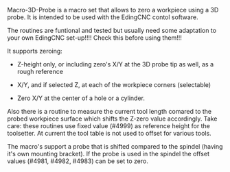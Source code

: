 Macro-3D-Probe is a macro set that allows to zero a workpiece using a 3D probe.
It is intended to be used with the EdingCNC contol software.


The routines are funtional and tested but usually need some adaptation to your own EdingCNC set-up!!!!
Check this before using them!!!


It supports zeroing:

- Z-height only, or including zero's X/Y at the 3D probe tip as well, as a rough reference
 
- X/Y, and if selected Z, at each of the workpiece corners (selectable)
 
- Zero X/Y at the center of a hole or a cylinder.
 
Also there is a routine to measure the current tool length comared to the probed workpiece surface which shifts the Z-zero value accordingly. Take care: these routines use fixed value (#4999) as reference height for the toolsetter. At current the tool table is not used to offset for various tools.
 
The macro's support a probe that is shifted compared to the spindel (having it's own mounting bracket). If the probe is used in the spindel the offset values (#4981, #4982, #4983) can be set to zero.


 
 
